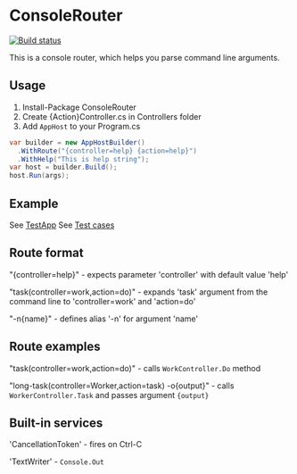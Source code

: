 # ConsoleRouter

[![Build status](https://ci.appveyor.com/api/projects/status/v5l08rovnse9m34d?svg=true)](https://ci.appveyor.com/project/shchahrykovich/consolerouter)

This is a console router, which helps you parse command line arguments.


## Usage
1. Install-Package ConsoleRouter
2. Create {Action}Controller.cs in Controllers folder
3. Add `AppHost` to your Program.cs
```c#
var builder = new AppHostBuilder()
  .WithRoute("{controller=help} {action=help}")
  .WithHelp("This is help string");
var host = builder.Build();
host.Run(args);
```

## Example
See [TestApp](https://github.com/shchahrykovich/ConsoleRouter/tree/master/Src/TestApp/Program.cs)
See [Test cases](https://github.com/shchahrykovich/ConsoleRouter/blob/master/Src/ConsoleRouter.Tests/AppHostTests.cs)

## Route format
"{controller=help}" - expects parameter 'controller' with default value 'help'

"task(controller=work,action=do)" - expands 'task' argument from the command line to 'controller=work' and 'action=do'

"-n{name}" - defines alias '-n' for argument 'name'

## Route examples
"task(controller=work,action=do)" - calls `WorkController.Do` method

"long-task(controller=Worker,action=task) -o{output}" - calls `WorkerController.Task` and passes argument `{output}`

## Built-in services
'CancellationToken' - fires on Ctrl-C 

'TextWriter' - `Console.Out`
